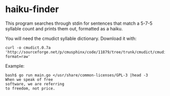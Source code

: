 # haiku-finder

This program searches through stdin for sentences that match a 5-7-5 syllable count and prints them out, formatted as a haiku.

You will need the cmudict syllable dictionary.  Download it with:

    curl -o cmudict.0.7a 'http://sourceforge.net/p/cmusphinx/code/11879/tree/trunk/cmudict/cmudict.0.7a?format=raw'

Example:

    bash$ go run main.go </usr/share/common-licenses/GPL-3 |head -3
    When we speak of free
    software, we are referring
    to freedom, not price.

